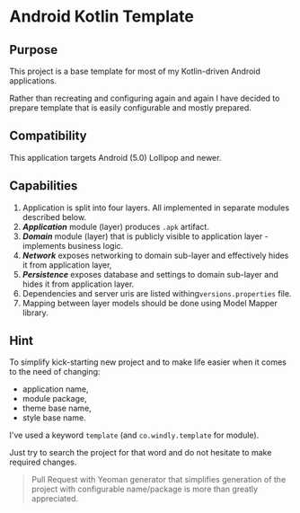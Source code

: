 # Android Kotlin Template

## Purpose

This project is a base template for most of my Kotlin-driven Android applications.

Rather than recreating and configuring again and again I have decided to prepare template that is easily configurable and mostly prepared.

## Compatibility

This application targets Android (5.0) Lollipop and newer.

## Capabilities

1. Application is split into four layers. All implemented in separate modules described below.
2. ***Application*** module (layer) produces `.apk` artifact.
3. ***Domain*** module (layer) that is publicly visible to application layer - implements business logic.
4. ***Network*** exposes networking to domain sub-layer and effectively hides it from application layer,
5. ***Persistence*** exposes database and settings to domain sub-layer and hides it from application layer.  
6. Dependencies and server uris are listed withing`versions.properties` file.
7. Mapping between layer models should be done using Model Mapper library.

## Hint

To simplify kick-starting new project and to make life easier when it comes to the need of changing:

- application name,
- module package,
- theme base name,
- style base name.

I've used a keyword `template` (and `co.windly.template` for module).

Just try to search the project for that word and do not hesitate to make required changes.

> Pull Request with Yeoman generator that simplifies generation of the project with configurable name/package is more than greatly appreciated.  
